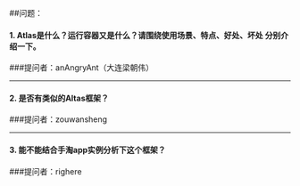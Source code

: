 ##问题：

#### 1.  Atlas是什么？运行容器又是什么？请围绕使用场景、特点、好处、坏处 分别介绍一下。
###提问者：anAngryAnt（大连梁朝伟）

-----

#### 2.  是否有类似的Altas框架？
###提问者：zouwansheng 

-----

#### 3.  能不能结合手淘app实例分析下这个框架？
###提问者：righere 

